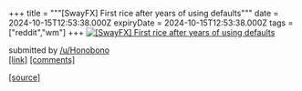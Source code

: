 +++
title = """[SwayFX] First rice after years of using defaults"""
date = 2024-10-15T12:53:38.000Z
expiryDate = 2024-10-15T12:53:38.000Z
tags = ["reddit","wm"]
+++
[![[SwayFX] First rice after years of using defaults](https://b.thumbs.redditmedia.com/qiqCwdMqH3D8qsYLIGFQyNrtf7k396u_tnCATRATnco.jpg "[SwayFX] First rice after years of using defaults")](https://www.reddit.com/r/unixporn/comments/1g46zsm/swayfx_first_rice_after_years_of_using_defaults/)

submitted by [/u/Honobono](https://www.reddit.com/user/Honobono)  
[\[link\]](https://www.reddit.com/gallery/1g46zsm) [\[comments\]](https://www.reddit.com/r/unixporn/comments/1g46zsm/swayfx_first_rice_after_years_of_using_defaults/)

[[source]](https://www.reddit.com/r/unixporn/comments/1g46zsm/swayfx_first_rice_after_years_of_using_defaults/)
